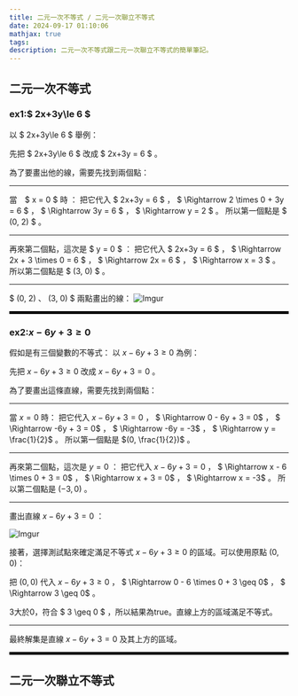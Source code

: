 ```yaml
---
title: 二元一次不等式 / 二元一次聯立不等式
date: 2024-09-17 01:10:06
mathjax: true
tags:
description: 二元一次不等式跟二元一次聯立不等式的簡單筆記。
---
```


## 二元一次不等式

### ex1:$ 2x+3y\le 6 $

以 $ 2x+3y\le 6 $ 舉例：　<!-- 2x+3y <= 6 -->

先把 $ 2x+3y\le 6 $ 改成 $ 2x+3y = 6 $ 。 <!-- (2x+3y <= 6) -> (2x+3y = 6) -->

為了要畫出他的線，需要先找到兩個點：

---

當　$ x = 0 $ 時 ：<!-- x = 0 -->
把它代入 $ 2x+3y = 6 $ ，
$ \Rightarrow 2 \times 0 + 3y = 6 $ ，
$ \Rightarrow 3y = 6 $ ，
$ \Rightarrow y = 2 $ 。
所以第一個點是 $ (0, 2) $ 。

---

再來第二個點，這次是 $ y = 0 $ ： 
把它代入 $ 2x+3y = 6 $ ，
$ \Rightarrow 2x + 3 \times 0 = 6 $ ，
$ \Rightarrow 2x = 6 $ ，
$ \Rightarrow x = 3 $ 。
所以第二個點是 $ (3, 0) $ 。

---

$ (0, 2) 、 (3, 0) $ 兩點畫出的線：
![Imgur](https://i.imgur.com/35DeCDg.png)

<hr style="border: 2px solid black;">

### ex2:$x - 6y + 3 \geq 0$

假如是有三個變數的不等式：
以 $x - 6y + 3 \geq 0$ 為例： <!-- x - 6y + 3 >= 0 -->

先把 $x - 6y + 3 \geq 0$ 改成 $x - 6y + 3 = 0$ 。 <!-- (x - 6y + 3 >= 0) -> (x - 6y + 3 = 0) -->

為了要畫出這條直線，需要先找到兩個點：

---

當 $x = 0$ 時：<!-- x = 0 -->
把它代入 $x - 6y + 3 = 0$ ，
$ \Rightarrow 0 - 6y + 3 = 0$ ，
$ \Rightarrow -6y + 3 = 0$ ，
$ \Rightarrow -6y = -3$ ，
$ \Rightarrow y = \frac{1}{2}$ 。
所以第一個點是 $(0, \frac{1}{2})$ 。

---

再來第二個點，這次是 $y = 0$ ：
把它代入 $x - 6y + 3 = 0$ ，
$ \Rightarrow x - 6 \times 0 + 3 = 0$ ，
$ \Rightarrow x + 3 = 0$ ，
$ \Rightarrow x = -3$ 。
所以第二個點是 $(-3, 0)$ 。

---

畫出直線 $x - 6y + 3 = 0$ ：

![Imgur](https://i.imgur.com/5z5waaV.png)

接著，選擇測試點來確定滿足不等式 $x - 6y + 3 \geq 0$ 的區域。可以使用原點 $(0, 0)$：

把 $(0, 0)$ 代入 $x - 6y + 3 \geq 0$ ，
$ \Rightarrow 0 - 6 \times 0 + 3 \geq 0$ ，
$ \Rightarrow 3 \geq 0$ 。

3大於0，符合 $ 3 \geq 0 $ ，所以結果為true。直線上方的區域滿足不等式。

---

最終解集是直線 $x - 6y + 3 = 0$ 及其上方的區域。

<hr style="border: 2px solid black;">

## 二元一次聯立不等式